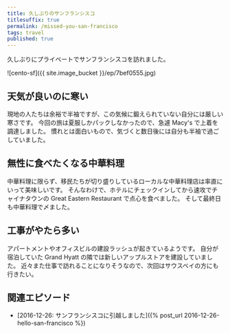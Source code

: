 ```yaml
---
title: 久しぶりのサンフランシスコ
titlesuffix: true
permalink: /missed-you-san-francisco
tags: travel
published: true
---
```


久しぶりにプライベートでサンフランシスコを訪れました。

![cento-sf]({{ site.image_bucket }}/ep/7bef0555.jpg)

## 天気が良いのに寒い

現地の人たちは余裕で半袖ですが、この気候に鍛えられていない自分には厳しい寒さです。
今回の旅は夏服しかパックしなかったので、急遽 Macy's で上着を調達しました。
慣れとは面白いもので、気づくと数日後には自分も半袖で過ごしていました。

## 無性に食べたくなる中華料理

中華料理に限らず、移民たちが切り盛りしているローカルな中華料理店は率直にいって美味しいです。
そんなわけで、ホテルにチェックインしてから速攻でチャイナタウンの Great Eastern Restaurant で点心を食べました。
そして最終日も中華料理で〆ました。

## 工事がやたら多い

アパートメントやオフィスビルの建設ラッシュが起きているようです。
自分が宿泊していた Grand Hyatt の隣では新しいアップルストアを建設していました。
近々また仕事で訪れることになりそうなので、次回はサウスベイの方にも行きたい。

## 関連エピソード

- [2016-12-26: サンフランシスコに引越しました]({% post_url 2016-12-26-hello-san-francisco %})
